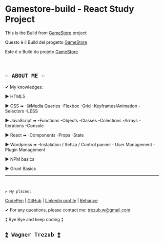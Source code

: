 # Gamestore-build - React Study Project

This is the Build from [GameStore](https://github.com/Wagner3UB/gamestore) project

Questo è il Build del progetto [GameStore](https://github.com/Wagner3UB/gamestore)

Este é o Build do projeto [GameStore](https://github.com/Wagner3UB/gamestore)

<br>

## `☞ ABOUT ME ☜`

✔ My knowledges:

▶ HTML5

▶ CSS ➠ -@Media Queries -Flexbox -Grid -Keyframes/Animation -Selectors -LESS

▶ JavaScript ➠ -Functions -Objects -Classes -Colections -Arrays -Iterations -Console

▶ React ➠ -Components -Props -State

▶ Wordpress ➠ -Instalation / SetUp / Control pannel - User Management - Plugin Management

▶ NPM basics

▶ Grunt Basics

---
<br>

`✔ My places:`

[CodePen](https://codepen.io/Wagner3UB) | [GitHub](https://github.com/Wagner3UB/) | [Linkedin profile](https://www.linkedin.com/in/wagner-trezub/) | [Behance](https://www.behance.net/trezub/)

✔ For any questions, please contact me: <trezub.w@gmail.com>

⁑ Bye Bye and keep coding ⁑

## `⁑ Wagner Trezub ⁑`

